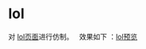# lol
对 [lol页面](http://lol.qq.com/)进行仿制。
 
效果如下 ：[lol预览](https://caroline-wang.github.io/lol/lol.html)
